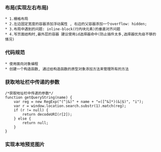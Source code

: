 ### 布局(实现左右布局) 
    * 1.栅格布局
    * 2.左边固定宽度的容器添加浮动属性 , 右边的父容器添加一个overflow: hidden;
    * 3.布局中遇到的问题: inline-block(行内块元素)的垂直对齐问题
    * 4.写页面结构时,最外层的容器 建议使用id选择器命中(防止插件太多,选择器优先级不够的情况)

### 代码规范
    * 使用面向对象编程
    * 创建一个构造函数, 通过给构造函数的原型对象添加方法来管理所有的方法

### 获取地址栏中传递的参数
    /*获取地址栏中传递的参数*/
    function getQueryString(name) {
        var reg = new RegExp("(^|&)" + name + "=([^&]*)(&|$)", "i");
        var r = window.location.search.substr(1).match(reg);
        if (r != null) {
            return decodeURI(r[2]);
        } else {
            return null;
        }
    }

### 实现本地预览图片
 


